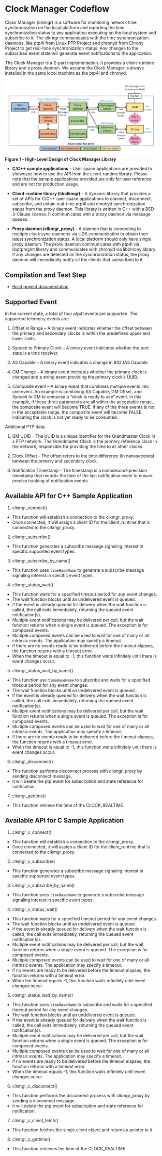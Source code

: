 <!-- SPDX-License-Identifier: GFDL-1.3-no-invariants-or-later
     SPDX-FileCopyrightText: Copyright © 2024 Intel Corporation. -->
# Clock Manager Codeflow

Clock Manager (clkmgr) is a software for monitoring network time synchronization
on the local platform and reporting the time synchronization status to any
application executing on the local system and subscribe to it.
The clkmgr communicates with the time synchronization daemons, like ptp4l from
Linux PTP Project and chronyd from Chrony Project to get real-time
synchronization status. Any changes to the subscribed event state will
generate event notifications to the application.

The Clock Manager is a 2-part implementation. It provides a client-runtime
library and a proxy daemon. We assume the Clock Manager is always installed in
the same local machine as the ptp4l and chronyd.

![High Level Design of Clock Manager Library](./image/hld_clock_mgr.png)
__Figure 1 - High-Level Design of Clock Manager Library__

* **C/C++ sample applications** - User space applications are provided to
showcase how to use the API from the client-runtime library. Please note that the
sample applications provided are only for user reference and are not for
production usage.

* **Client-runtime library (libclkmgr)** - A dynamic library that provides a set
of APIs for C/C++ user space applications to connect, disconnect, subscribe, and
obtain real-time ptp4l and chronyd synchronization status from the proxy daemon.
This library is written in C++ with a BSD-3-Clause license. It communicates with
a proxy daemon via message queues. 

* **Proxy daemon (clkmgr_proxy)** - A daemon that is connecting to multiple
clock sync daemons via UDS communication to obtain their latest synchronization
status. A local platform should only have single proxy daemon. The proxy daemon
communicates with ptp4l via libptpmgmt library and communicates with chronyd via
libchrony library. If any changes are detected on the synchronization status, the proxy
daemon will immediately notify all the clients that subscribed to it. 

## Compilation and Test Step
* [Build project documentation](./TEST_clkmgr.md)

## Supported Event
In the current state, a total of four ptp4l events are supported. The supported
telemetry events are:

1. Offset in Range – A binary event indicates whether the offset between the
primary and secondary clocks is within the predefined upper and lower limits.

2. Synced to Primary Clock – A binary event indicates whether the port state is
a time receiver. 

3. AS Capable – A binary event indicates a change in 802.1AS Capable.

4. GM Change – A binary event indicates whether the primary clock is changed
and a string event providing the primary clock’s UUID.

5. Composite event – A binary event that combines multiple events into one event.
An example is combining AS Capable, GM Offset, and Synced to GM to compose a
“clock is ready to use” event. In this example, if these three parameters are
all within the acceptable range, the composite event will become TRUE. If any
of the three events is not in the acceptable range, the composite event
will become FALSE, indicating the clock is not yet ready to be consumed.

Additional PTP data:
1. GM UUID – The UUID is a unique identifier for the Grandmaster Clock in a PTP
network. The Grandmaster Clock is the primary reference clock in the network,
responsible for providing the time to all other clocks.

2. Clock Offset - The offset refers to the time difference (in nanoseconds)
between the primary and secondary clock.

3. Notification Timestamp - The timestamp is a nanosecond-precision timestamp
that records the time of the last notification event to ensure precise tracking
of notification events.

## Available API for C++ Sample Application

1. clkmgr_connect()
- This function will establish a connection to the clkmgr_proxy.
- Once connected, it will assign a client ID for the client_runtime that is connected
to the clkmgr_proxy.

2. clkmgr_subscribe()
- This function generates a subscribe message signaling interest in specific
supported event types.

3. clkmgr_subscribe_by_name()
- This function uses `timeBaseName` to generate a subscribe message signaling
interest in specific event types.

4. clkmgr_status_wait()
- This function waits for a specified timeout period for any event changes.
- The wait function blocks until an undelivered event is queued.
- If the event is already queued for delivery when the wait function is called,
the call exits immediately, returning the queued event notification(s).
- Multiple event notifications may be delivered per call, but the wait function
returns when a single event is queued. The exception is for composed events.
- Multiple composed events can be used to wait for one of many or all intrinsic
events. The application may specify a timeout.
- If there are no events ready to be delivered before the timeout elapses, the
function returns with a timeout error.
- When the timeout is equal to -1, this function waits infinitely until there is
event changes occur.

5. clkmgr_status_wait_by_name()
- This function use `timeBaseName` to subscribe and waits for a specified
timeout period for any event changes.
- The wait function blocks until an undelivered event is queued.
- If the event is already queued for delivery when the wait function is called,
the call exits immediately, returning the queued event notification(s).
- Multiple event notifications may be delivered per call, but the wait function
returns when a single event is queued. The exception is for composed events.
- Multiple composed events can be used to wait for one of many or all intrinsic
events. The application may specify a timeout.
- If there are no events ready to be delivered before the timeout elapses, the
function returns with a timeout error.
- When the timeout is equal to -1, this function waits infinitely until there is
event changes occur.

6. clkmgr_disconnect()
- This function performs disconnect process with clkmgr_proxy by sending
disconnect message.
- It will delete the ptp event for subscription and state reference for
notification.

7. clkmgr_gettime()
- This function retrieve the time of the CLOCK_REALTIME.

## Available API for C Sample Application

1. clkmgr_c_connect()
- This function will establish a connection to the clkmgr_proxy.
- Once connected, it will assign a client ID for the client_runtime that is connected
to the clkmgr_proxy.

2. clkmgr_c_subscribe()
- This function generates a subscribe message signaling interest in specific
supported event types.

3. clkmgr_c_subscribe_by_name()
- This function uses `timeBaseName` to generate a subscribe message signaling
interest in specific event types.

4. clkmgr_c_status_wait()
- This function waits for a specified timeout period for any event changes.
- The wait function blocks until an undelivered event is queued.
- If the event is already queued for delivery when the wait function is called,
the call exits immediately, returning the queued event notification(s).
- Multiple event notifications may be delivered per call, but the wait function
returns when a single event is queued. The exception is for composed events.
- Multiple composed events can be used to wait for one of many or all intrinsic
events. The application may specify a timeout.
- If no events are ready to be delivered before the timeout elapses, the
function returns with a timeout error.
- When the timeout equals -1, this function waits infinitely until
event changes occur.

5. clkmgr_status_wait_by_name()
- This function uses `timeBaseName` to subscribe and waits for a specified
timeout period for any event changes.
- The wait function blocks until an undelivered event is queued.
- If the event is already queued for delivery when the wait function is called,
the call exits immediately, returning the queued event notification(s).
- Multiple event notifications may be delivered per call, but the wait function
returns when a single event is queued. The exception is for composed events.
- Multiple composed events can be used to wait for one of many or all intrinsic
events. The application may specify a timeout.
- If no events are ready to be delivered before the timeout elapses, the
function returns with a timeout error.
- When the timeout equals -1, this function waits infinitely until
event changes occur.

6. clkmgr_c_disconnect()
- This function performs the disconnect process with clkmgr_proxy by sending
a disconnect message.
- It will delete the ptp event for subscription and state reference for
notification.

7. clkmgr_c_client_fetch()
- This function fetches the single client object and returns a pointer to it

8. clkmgr_c_gettime()
- This function retrieves the time of the CLOCK_REALTIME.
